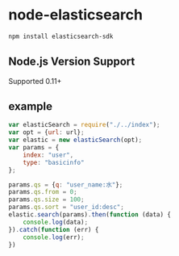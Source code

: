 # node-elasticsearch

```sh
npm install elasticsearch-sdk
```
## Node.js Version Support

Supported 0.11+

## example

```js
var elasticSearch = require("./../index");
var opt = {url: url};
var elastic = new elasticSearch(opt);
var params = {
    index: "user",
    type: "basicinfo"
};

params.qs = {q: "user_name:水"};
params.qs.from = 0;
params.qs.size = 100;
params.qs.sort = "user_id:desc";
elastic.search(params).then(function (data) {
    console.log(data);
}).catch(function (err) {
    console.log(err);
})

```